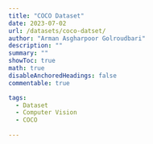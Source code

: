 ```yaml
---
title: "COCO Dataset"
date: 2023-07-02
url: /datasets/coco-datset/
author: "Arman Asgharpoor Golroudbari"
description: "" 
summary: "" 
showToc: true
math: true
disableAnchoredHeadings: false
commentable: true

tags:
  - Dataset
  - Computer Vision
  - COCO
  
---
```

